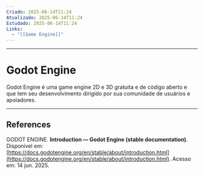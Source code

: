 ```yaml
---
Criado: 2025-06-14T11:24
Atualizado: 2025-06-14T11:24
Estudado: 2025-06-14T11:24
Links:
  - "[[Game Engine]]"
---
```

---
# Godot Engine

Godot Engine é uma game engine 2D e 3D gratuita e de código aberto e que tem seu desenvolvimento dirigido por sua comunidade de usuários e apoiadores.

---
## References

GODOT ENGINE. **Introduction — Godot Engine (stable documentation)**. Disponível em: [https://docs.godotengine.org/en/stable/about/introduction.html](https://docs.godotengine.org/en/stable/about/introduction.html). Acesso em: 14 jun. 2025.